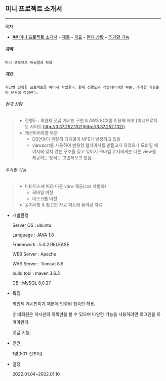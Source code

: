 ## 미니 프로젝트 소개서
-----
목차
- [## 미니 프로젝트 소개서](#-미니-프로젝트-소개서)
      - [제목](#제목)
      - [개요](#개요)
        - [현재 상황](#현재-상황)
        - [추가할 기능](#추가할-기능)

##### 제목
`미니 프로젝트 리뉴얼과 확장`
    
##### 개요
`지난번 진행한 프로젝트를 이어서 작업한다.`
`현재 진행도와 개선되어야할 부분, 추가할 기능을 이 문서에 작성한다.`
###### 현재 상황
> - 진행도 : 회원제 댓글 게시판 구현 & AWS EC2를 이용해 배포
>   [미니프로젝트 사이트 http://3.37.252.132](http://3.37.252.132/)
> - 개선되어야할 부분
>   - DB연동이 원활히 되지않아 NPE가 발생하고 있음
>   - viewport를 사용하여 반응형 웹페이지를 만들고자 하였으나
>     모바일 페이지에 맞지 않는 구조를 갖고 있어서
>     모바일 유저에게는 다른 view를 제공하는 방식도 고민해보고 있음.
###### 추가할 기능
> - 디바이스에 따라 다른 view 제공(css 차별화)
>   - 모바일 버전
>   - 데스크톱 버전
> - 공지사항 & 참고한 자료 파트에 들어갈 자료 

- 개발환경
    
    Server OS : ubuntu
    
    Language : JAVA 1.8
    
    Framework : 5.0.2.RELEASE
    
    WEB Server : Apache
    
    WAS Server : Tomcat 8.5
    
    build tool : maven 3.6.3
    
    DB : MySQL 8.0.27

- 특징
    
    회원제 게시판이기 때문에 인증된 접속만 허용.
    
    <aside>
    ☝ 비회원은 게시판의 목록만을 볼 수 있으며
    다양한 기능을 사용하려면 로그인을 하여야한다.
    
    </aside>
    
    댓글 기능.
    
- 인원
    
    1명(501-신초이)
    
- 일정
    
    2022.01.04~2022.01.10